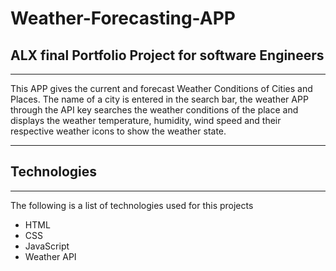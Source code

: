 # Weather-Forecasting-APP

## ALX final Portfolio Project for software Engineers
***
This APP gives the current and forecast Weather Conditions of Cities and Places. The name of a city is entered in the search bar, the weather APP through the API key searches the weather conditions of the place and displays the weather temperature, humidity, wind speed and their respective weather icons to show the weather state.
***
## Technologies
***
The following is a list of technologies used for this projects

* HTML
* CSS
* JavaScript
* Weather API
